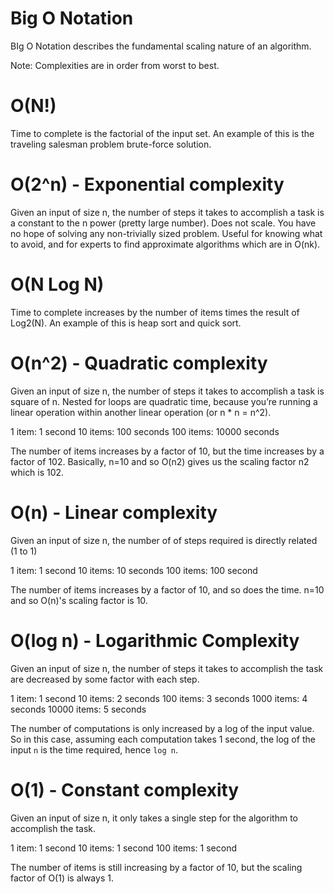 # Big O Notation 

BIg O Notation describes the fundamental scaling nature of an algorithm.

Note: Complexities are in order from worst to best. 

# O(N!)
Time to complete is the factorial of the input set. An example of this is the traveling salesman problem brute-force solution.

# O(2^n) - Exponential complexity

Given an input of size n, the number of steps it takes to accomplish a task is a constant to the n power (pretty large number). Does not scale. You have no hope of solving any non-trivially sized problem. Useful for knowing what to avoid, and for experts to find approximate algorithms which are in O(nk).

# O(N Log N) 
Time to complete increases by the number of items times the result of Log2(N). An example of this is heap sort and quick sort.

# O(n^2) - Quadratic complexity 
Given an input of size n, the number of steps it takes to accomplish a task is square of n. Nested for loops are quadratic time, because you’re running a linear operation within another linear operation (or n * n = n^2).

1 item: 1 second
10 items: 100 seconds
100 items: 10000 seconds

The number of items increases by a factor of 10, but the time increases by a factor of 102. Basically, n=10 and so O(n2) gives us the scaling factor n2 which is 102.

# O(n) - Linear complexity 

Given an input of size n, the number of of steps required is directly related (1 to 1) 

1 item: 1 second
10 items: 10 seconds
100 items: 100 second

The number of items increases by a factor of 10, and so does the time. n=10 and so O(n)'s scaling factor is 10.

# O(log n) - Logarithmic Complexity 

Given an input of size n, the number of steps it takes to accomplish the task are decreased by some factor with each step.  

1 item: 1 second
10 items: 2 seconds
100 items: 3 seconds
1000 items: 4 seconds
10000 items: 5 seconds

The number of computations is only increased by a log of the input value. So in this case, assuming each computation takes 1 second, the log of the input ```n``` is the time required, hence ```log n```.

# O(1) - Constant complexity 

Given an input of size n, it only takes a single step for the algorithm to accomplish the task.  

1 item: 1 second
10 items: 1 second
100 items: 1 second

The number of items is still increasing by a factor of 10, but the scaling factor of O(1) is always 1.

